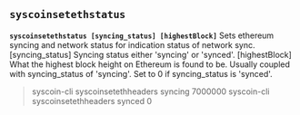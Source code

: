 ## **`syscoinsetethstatus`**

**`syscoinsetethstatus [syncing_status] [highestBlock]`**
Sets ethereum syncing and network status for indication status of network sync.
[syncing_status]      Syncing status either 'syncing' or 'synced'.
[highestBlock]        What the highest block height on Ethereum is found to be. Usually coupled with syncing_status of 'syncing'. Set to 0 if syncing_status is 'synced'.
> syscoin-cli syscoinsetethheaders syncing 7000000
> syscoin-cli syscoinsetethheaders synced 0
